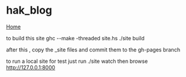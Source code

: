 # hak_blog
[Home](http://smile921.github.io/hak_blog/)

to build this site 
ghc --make -threaded site.hs
./site build

after this , copy the _site files and commit them to the gh-pages branch


to run a local site for test just run ./site watch 
then browse http://127.0.0.1:8000
